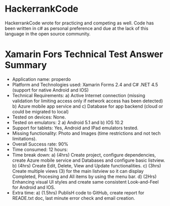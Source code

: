 # HackerrankCode

HackerrankCode wrote for practicing and competing as well.
Code has been written in c# as personal preference and due at the lack of this language in the open source community.

# Xamarin Fors Technical Test Answer Summary

+ Application name: properdo
+ Platform and Technologies used: Xamarin Forms 2.4 and C# .NET 4.5 (support for native Android and IOS)
+ Technical Requirements: a) Active Internet connection (missing validation for limiting access only if network access has been detected) b) Azure mobile app service and c) Database for app backend (cloud or could be migrated to local)
+ Tested on devices: None.
+ Tested on emulators: 2 a) Android 5.1 and b) IOS 10.2
+ Support for tablets: Yes, Android and IPad emulators tested.
+ Missing functionality: Photo and Images (time restrictions and not tech limitations).
+ Overall Success rate: 90%
+ Time consumed: 12 hours:
+ Time break down: 
  a) (4hrs) Create project, configure dependencies, create Azure mobile service and Databases and configure basic listview.
  b) (4hrs) Create Edit, Delete, View and Update functionalities.
  c) (3hrs) Create multiple views (3) for the main listview so it can display Completed, Procesing and All items by using the menu bar.
  d) (2Hrs) Enhancing visual UI styles and create same consistent  Look-and-Feel for Android and IOS.
 + Extra time:
  a) (1.5hrs) PublisH code to GitHub, create report for READE.txt doc, last minute error check and email creation.
  

